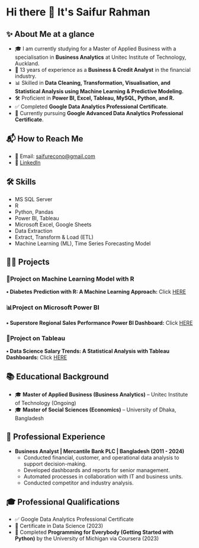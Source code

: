 
# Hi there 👋 It's Saifur Rahman


## ✨ About Me at a glance
- 🎓 I am currently studying for a Master of Applied Business with a specialisation in **Business Analytics** at Unitec Institute of Technology, Auckland.
- 💼 13 years of experience as a **Business & Credit Analyst** in the financial industry.
- 📊 Skilled in **Data Cleaning, Transformation, Visualisation, and Statistical Analysis using Machine Learning & Predictive Modeling.**
- 🛠️ Proficient in **Power BI, Excel, Tableau, MySQL, Python, and R.**
- ✅ Completed **Google Data Analytics Professional Certificate**.
- 🎯 Currently pursuing **Google Advanced Data Analytics Professional Certificate**.


## 📬 How to Reach Me
- 📧 Email: saifurecono@gmail.com
- 🔗 [LinkedIn](https://www.linkedin.com/in/saifur-rahman-55b373258)


## 🛠️ Skills

- MS SQL Server
- R 
- Python, Pandas
- Power BI, Tableau
- Microsoft Excel, Google Sheets
- Data Extraction 
- Extract, Transform & Load (ETL)
- Machine Learning (ML), Time Series Forecasting Model



## 👩‍💻 Projects


### 📘Project on Machine Learning Model with R

**•	Diabetes Prediction with R: A Machine Learning Approach:** Click [HERE](https://github.com/SaifurUnitec/Diabetes_Predictions_With_R.git)


### 📊Project on Microsoft Power BI

**•	Superstore Regional Sales Performance Power BI Dashboard:** Click [HERE](https://github.com/SaifurUnitec/Superstore_Regional_Sales_Performance_Power_BI_Dashboard.git)


### 🌟Project on Tableau

**•	Data Science Salary Trends: A Statistical Analysis with Tableau Dashboards:** Click [HERE](https://github.com/SaifurUnitec/Data_Science_Salary_Trends_A_Statistical_Analysis_with_Tableau_Dashboards.git)


## 📚 Educational Background
- 🎓 **Master of Applied Business (Business Analytics)** – Unitec Institute of Technology (Ongoing)
- 🎓 **Master of Social Sciences (Economics)** – University of Dhaka, Bangladesh


## 💼 Professional Experience
- **Business Analyst | Mercantile Bank PLC | Bangladesh (2011 - 2024)**
  - Conducted financial, customer, and operational data analysis to support decision-making.
  - Developed dashboards and reports for senior management.
  - Automated processes in collaboration with IT and business units.
  - Conducted competitor and industry analysis.


## 🎓 Professional Qualifications
- ✅ Google Data Analytics Professional Certificate
- 📜 Certificate in Data Science (2023)
- 🐍 Completed **Programming for Everybody (Getting Started with Python)** by the University of Michigan via Coursera (2023)



